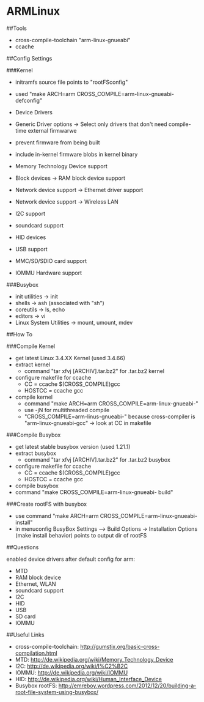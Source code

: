 ARMLinux
========

##Tools

* cross-compile-toolchain "arm-linux-gnueabi"
* ccache

##Config Settings

###Kernel

* initramfs source file points to "rootFSconfig"

* used "make ARCH=arm CROSS_COMPILE=arm-linux-gnueabi- defconfig"

* Device Drivers
 * Generic Driver options -> Select only drivers that don't need  compile-time external firmwarwe 
 * prevent firmware from being built
 * include in-kernel firmware blobs in kernel binary
 * Memory Technology Device support
 * Block devices -> RAM block device support
 * Network device support -> Ethernet driver support
 * Network device support -> Wireless LAN
 * I2C support
 * soundcard support
 * HID devices
 * USB support
 * MMC/SD/SDIO card support
 * IOMMU Hardware support

###Busybox

* init utilities -> init
* shells -> ash (associated with "sh")
* coreutils -> ls, echo
* editors -> vi
* Linux System Utilities -> mount, umount, mdev

##How To

###Compile Kernel

* get latest Linux 3.4.XX Kernel (used 3.4.66)
* extract kernel 
  * command "tar xfvj [ARCHIV].tar.bz2" for .tar.bz2 kernel
* configure makefile for ccache 
  * CC = ccache $(CROSS_COMPILE)gcc
  * HOSTCC = ccache gcc
* compile kernel
  * command "make ARCH=arm CROSS_COMPILE=arm-linux-gnueabi-"
  * use -jN for multithreaded compile
  * "CROSS_COMPILE=arm-linus-gnueabi-" because cross-compiler is "arm-linux-gnueabi-gcc" -> look at CC in makefile

###Compile Busybox

* get latest stable busybox version (used 1.21.1)
* extract busybox
  * command "tar xfvj [ARCHIV].tar.bz2" for .tar.bz2 busybox
* configure makefile for ccache 
  * CC = ccache $(CROSS_COMPILE)gcc
  * HOSTCC = ccache gcc
* compile busybox
 * command "make CROSS_COMPILE=arm-linux-gnueabi- build"

###Create rootFS with busybox

* use command "make ARCH=arm CROSS_COMPILE=arm-linux-gnueabi- install"
 * in menuconfig BusyBox Settings –> Build Options -> Installation  Options (make install behavior) points to output dir of rootFS 

##Questions

enabled device drivers after default config for arm:

* MTD 
* RAM block device
* Ethernet, WLAN
* soundcard support
* I2C
* HID
* USB
* SD card
* IOMMU

##Useful Links

* cross-compile-toolchain: http://gumstix.org/basic-cross-compilation.html
* MTD: http://de.wikipedia.org/wiki/Memory_Technology_Device
* I2C: http://de.wikipedia.org/wiki/I%C2%B2C
* IOMMU: http://de.wikipedia.org/wiki/IOMMU
* HID: http://de.wikipedia.org/wiki/Human_Interface_Device
* Busybox rootFS: http://emreboy.wordpress.com/2012/12/20/building-a-root-file-system-using-busybox/

